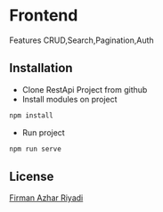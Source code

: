 # Frontend 
Features CRUD,Search,Pagination,Auth

## Installation
- Clone RestApi Project from github
- Install modules on project
```bash
npm install
```
- Run project 
```bash
npm run serve
```
## License
[Firman Azhar Riyadi](https://github.com/FirmanAzharR)